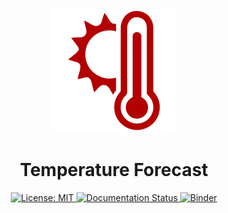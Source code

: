 <!--suppress HtmlDeprecatedAttribute | JetBrains Inspection -->
<p align="center">
    <a title="Documentation" href="https://temperature-forecast.readthedocs.io/en/latest/?badge=latest">
        <img alt="Thermometer Logo" src="thermometer.svg"/>
    </a>
</p>

<h1 align="center">Temperature Forecast</h1> 

<p align="center">
    <a title="MIT License" href="https://choosealicense.com/licenses/mit">
      <img alt="License: MIT" src="https://img.shields.io/github/license/OliverSieweke/temperature-forecast" />
    </a>
    <a title="Documentation Status" href="https://temperature-forecast.readthedocs.io/en/latest/?badge=latest">
        <img alt="Documentation Status" src="https://readthedocs.org/projects/temperature-forecast/badge/?version=latest" />
    </a>
    <a title="MyBinder" href="https://mybinder.org/v2/gh/OliverSieweke/temperature-forecast/master?filepath=notebooks">
        <img alt="Binder" src="https://mybinder.org/badge_logo.svg" />
    </a>
</p>
